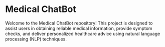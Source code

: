 # Medical ChatBot

Welcome to the Medical ChatBot repository! This project is designed to assist users in obtaining reliable medical information, provide symptom checks, and deliver personalized healthcare advice using natural language processing (NLP) techniques.

